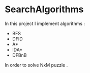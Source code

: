 # SearchAlgorithms
In this project I implement algorithms : 
* BFS
* DFID
* A*
* IDA*
* DFBnB

In order to solve NxM puzzle .
